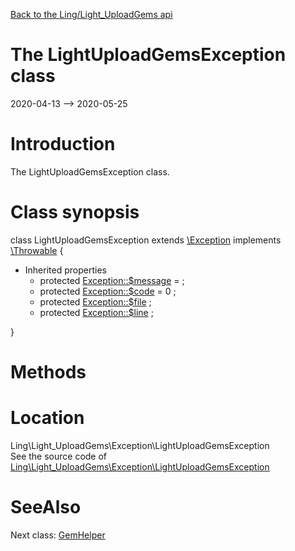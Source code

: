 [Back to the Ling/Light_UploadGems api](https://github.com/lingtalfi/Light_UploadGems/blob/master/doc/api/Ling/Light_UploadGems.md)



The LightUploadGemsException class
================
2020-04-13 --> 2020-05-25






Introduction
============

The LightUploadGemsException class.



Class synopsis
==============


class <span class="pl-k">LightUploadGemsException</span> extends [\Exception](http://php.net/manual/en/class.exception.php) implements [\Throwable](http://php.net/manual/en/class.throwable.php) {

- Inherited properties
    - protected  [Exception::$message](#property-message) =  ;
    - protected  [Exception::$code](#property-code) = 0 ;
    - protected  [Exception::$file](#property-file) ;
    - protected  [Exception::$line](#property-line) ;

}






Methods
==============






Location
=============
Ling\Light_UploadGems\Exception\LightUploadGemsException<br>
See the source code of [Ling\Light_UploadGems\Exception\LightUploadGemsException](https://github.com/lingtalfi/Light_UploadGems/blob/master/Exception/LightUploadGemsException.php)



SeeAlso
==============
Next class: [GemHelper](https://github.com/lingtalfi/Light_UploadGems/blob/master/doc/api/Ling/Light_UploadGems/GemHelper/GemHelper.md)<br>
